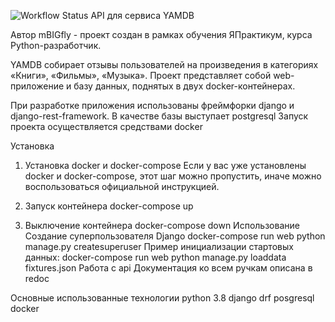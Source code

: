 ![Workflow Status](https://github.com/mBIGfly/infra_actions/actions/workflows/main.yml/badge.svg?branch=master&event=push)
API для сервиса YAMDB

Автор mBIGfly - проект создан в рамках обучения ЯПрактикум, курса Python-разработчик.

YAMDB собирает отзывы пользователей на произведения в категориях «Книги», «Фильмы», «Музыка». Проект представляет собой web-приложение и базу данных, поднятых в двух docker-контейнерах.

При разработке приложения использованы фреймфорки django и django-rest-framework. В качестве базы выступает postgresql Запуск проекта осуществляется средствами docker

Установка
1. Установка docker и docker-compose
Если у вас уже установлены docker и docker-compose, этот шаг можно пропустить, иначе можно воспользоваться официальной инструкцией.

2. Запуск контейнера
docker-compose up
3. Выключение контейнера
docker-compose down
Использование
Создание суперпользователя Django
docker-compose run web python manage.py createsuperuser
Пример инициализации стартовых данных:
docker-compose run web python manage.py loaddata fixtures.json
Работа с api
Документация ко всем ручкам описана в redoc

Основные использованные технологии
python 3.8
django
drf
posgresql
docker
